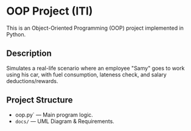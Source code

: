 # OOP Project (ITI)
This is an Object-Oriented Programming (OOP) project implemented in Python.

## Description
Simulates a real-life scenario where an employee "Samy" goes to work using his car, with fuel consumption, lateness check, and salary deductions/rewards.

## Project Structure
- oop.py` — Main program logic.
- `docs/` — UML Diagram & Requirements.
